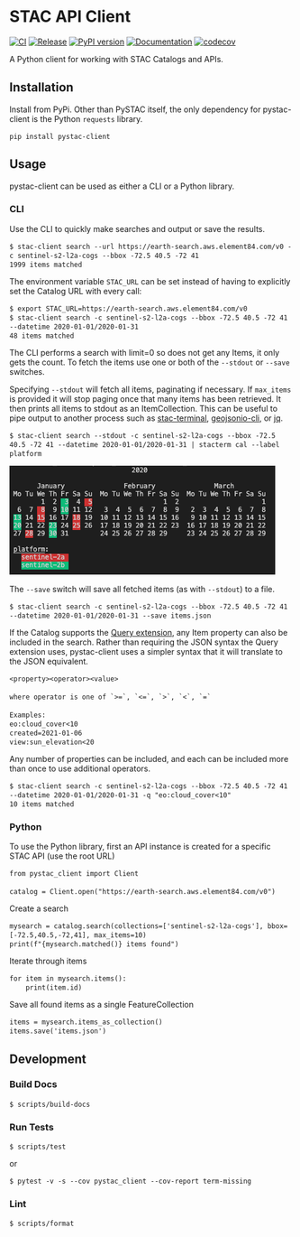 STAC API Client
===============

[![CI](https://github.com/stac-utils/pystac-client/actions/workflows/continuous-integration.yml/badge.svg)](https://github.com/stac-utils/pystac-client/actions/workflows/continuous-integration.yml)
[![Release](https://github.com/stac-utils/pystac-client/actions/workflows/release.yml/badge.svg)](https://github.com/stac-utils/pystac-client/actions/workflows/release.yml)
[![PyPI version](https://badge.fury.io/py/pystac-client.svg)](https://badge.fury.io/py/pystac-client)
[![Documentation](https://readthedocs.org/projects/pystac_client/badge/?version=latest)](https://pystac_client.readthedocs.io/en/latest/)
[![codecov](https://codecov.io/gh/stac-utils/pystac-client/branch/main/graph/badge.svg)](https://codecov.io/gh/stac-utils/pystac-client)

A Python client for working with STAC Catalogs and APIs.

## Installation

Install from PyPi. Other than PySTAC itself, the only dependency for pystac-client is the Python `requests` library.

```shell
pip install pystac-client
```

## Usage

pystac-client can be used as either a CLI or a Python library.

### CLI

Use the CLI to quickly make searches and output or save the results.

```
$ stac-client search --url https://earth-search.aws.element84.com/v0 -c sentinel-s2-l2a-cogs --bbox -72.5 40.5 -72 41
1999 items matched
```

The environment variable `STAC_URL` can be set instead of having to explicitly set the Catalog URL with every call:

```
$ export STAC_URL=https://earth-search.aws.element84.com/v0 
$ stac-client search -c sentinel-s2-l2a-cogs --bbox -72.5 40.5 -72 41 --datetime 2020-01-01/2020-01-31
48 items matched
```

The CLI performs a search with limit=0 so does not get any Items, it only gets the count. To fetch the items use one or both of the `--stdout` or `--save` switches.

Specifying `--stdout` will fetch all items, paginating if necessary. If `max_items` is provided it will stop paging once that many items has been retrieved. It then prints all items to stdout as an ItemCollection. This can be useful to pipe output to another process such as [stac-terminal](https://github.com/stac-utils/stac-terminal), [geojsonio-cli](https://github.com/mapbox/geojsonio-cli), or [jq](https://stedolan.github.io/jq/).

```
$ stac-client search --stdout -c sentinel-s2-l2a-cogs --bbox -72.5 40.5 -72 41 --datetime 2020-01-01/2020-01-31 | stacterm cal --label platform
```

![](docs/source/images/stacterm-cal.png)

The `--save` switch will save all fetched items (as with `--stdout`) to a file.

```
$ stac-client search -c sentinel-s2-l2a-cogs --bbox -72.5 40.5 -72 41 --datetime 2020-01-01/2020-01-31 --save items.json
```

If the Catalog supports the [Query extension](https://github.com/radiantearth/stac-api-spec/tree/master/fragments/query), any Item property can also be included in the search. Rather than requiring the JSON syntax the Query extension uses, pystac-client uses a simpler syntax that it will translate to the JSON equivalent. 

```
<property><operator><value>

where operator is one of `>=`, `<=`, `>`, `<`, `=`

Examples:
eo:cloud_cover<10
created=2021-01-06
view:sun_elevation<20
```


Any number of properties can be included, and each can be included more than once to use additional operators.

```
$ stac-client search -c sentinel-s2-l2a-cogs --bbox -72.5 40.5 -72 41 --datetime 2020-01-01/2020-01-31 -q "eo:cloud_cover<10"
10 items matched
```

### Python

To use the Python library, first an API instance is created for a specific STAC API (use the root URL)

```
from pystac_client import Client

catalog = Client.open("https://earth-search.aws.element84.com/v0")
```

Create a search
```
mysearch = catalog.search(collections=['sentinel-s2-l2a-cogs'], bbox=[-72.5,40.5,-72,41], max_items=10)
print(f"{mysearch.matched()} items found")
```

Iterate through items

```
for item in mysearch.items():
    print(item.id)
```

Save all found items as a single FeatureCollection

```
items = mysearch.items_as_collection()
items.save('items.json')
```

## Development

### Build Docs

```shell
$ scripts/build-docs
```

### Run Tests

```shell
$ scripts/test
```

or

```shell
$ pytest -v -s --cov pystac_client --cov-report term-missing
```

### Lint

```shell
$ scripts/format
```

